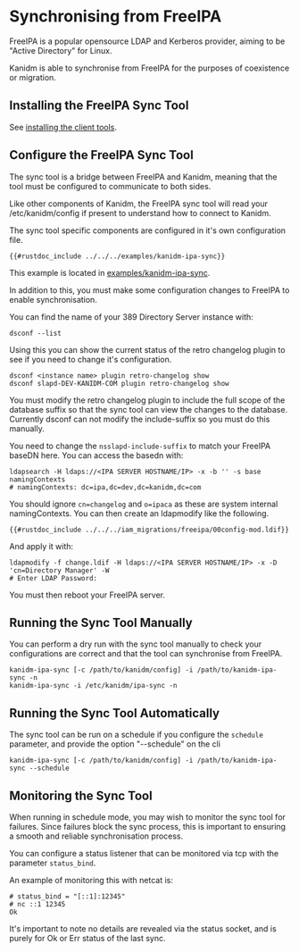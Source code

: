# Synchronising from FreeIPA

FreeIPA is a popular opensource LDAP and Kerberos provider, aiming to be "Active Directory" for
Linux.

Kanidm is able to synchronise from FreeIPA for the purposes of coexistence or migration.

## Installing the FreeIPA Sync Tool

See [installing the client tools](../installing_client_tools.md).

## Configure the FreeIPA Sync Tool

The sync tool is a bridge between FreeIPA and Kanidm, meaning that the tool must be configured to
communicate to both sides.

Like other components of Kanidm, the FreeIPA sync tool will read your /etc/kanidm/config if present
to understand how to connect to Kanidm.

The sync tool specific components are configured in it's own configuration file.

```
{{#rustdoc_include ../../../examples/kanidm-ipa-sync}}
```

This example is located in [examples/kanidm-ipa-sync](https://github.com/kanidm/kanidm/blob/master/examples/kanidm-ipa-sync).

In addition to this, you must make some configuration changes to FreeIPA to enable synchronisation.

You can find the name of your 389 Directory Server instance with:

    dsconf --list

Using this you can show the current status of the retro changelog plugin to see if you need
to change it's configuration.

    dsconf <instance name> plugin retro-changelog show
    dsconf slapd-DEV-KANIDM-COM plugin retro-changelog show

You must modify the retro changelog plugin to include the full scope of the database suffix so that
the sync tool can view the changes to the database. Currently dsconf can not modify the include-suffix
so you must do this manually.

You need to change the `nsslapd-include-suffix` to match your FreeIPA baseDN here. You can
access the basedn with:

    ldapsearch -H ldaps://<IPA SERVER HOSTNAME/IP> -x -b '' -s base namingContexts
    # namingContexts: dc=ipa,dc=dev,dc=kanidm,dc=com

You should ignore `cn=changelog` and `o=ipaca` as these are system internal namingContexts. You
can then create an ldapmodify like the following.

```
{{#rustdoc_include ../../../iam_migrations/freeipa/00config-mod.ldif}}
```

And apply it with:

    ldapmodify -f change.ldif -H ldaps://<IPA SERVER HOSTNAME/IP> -x -D 'cn=Directory Manager' -W
    # Enter LDAP Password:

You must then reboot your FreeIPA server.

## Running the Sync Tool Manually

You can perform a dry run with the sync tool manually to check your configurations are
correct and that the tool can synchronise from FreeIPA.

    kanidm-ipa-sync [-c /path/to/kanidm/config] -i /path/to/kanidm-ipa-sync -n
    kanidm-ipa-sync -i /etc/kanidm/ipa-sync -n

## Running the Sync Tool Automatically

The sync tool can be run on a schedule if you configure the `schedule` parameter, and provide
the option "--schedule" on the cli

    kanidm-ipa-sync [-c /path/to/kanidm/config] -i /path/to/kanidm-ipa-sync --schedule

## Monitoring the Sync Tool

When running in schedule mode, you may wish to monitor the sync tool for failures. Since failures
block the sync process, this is important to ensuring a smooth and reliable synchronisation process.

You can configure a status listener that can be monitored via tcp with the parameter `status_bind`.

An example of monitoring this with netcat is:

    # status_bind = "[::1]:12345"
    # nc ::1 12345
    Ok

It's important to note no details are revealed via the status socket, and is purely for Ok or Err status
of the last sync.

